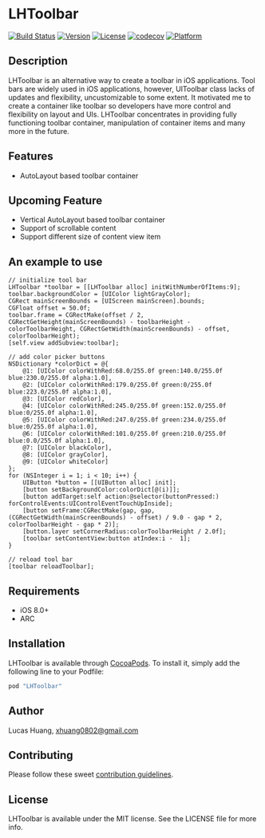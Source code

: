 # LHToolbar

[![Build Status](https://travis-ci.org/Lucashuang0802/LHToolbar.svg?branch=master)](https://travis-ci.org/Lucashuang0802/LHToolbar)
[![Version](https://img.shields.io/cocoapods/v/LHToolbar.svg?style=flat)](http://cocoapods.org/pods/LHToolbar)
[![License](https://img.shields.io/cocoapods/l/LHToolbar.svg?style=flat)](http://cocoapods.org/pods/LHToolbar)
[![codecov](https://codecov.io/gh/Lucashuang0802/LHToolbar/branch/master/graph/badge.svg)](https://codecov.io/gh/Lucashuang0802/LHToolbar)
[![Platform](https://img.shields.io/cocoapods/p/LHToolbar.svg?style=flat)](http://cocoapods.org/pods/LHToolbar)

## Description

LHToolbar is an alternative way to create a toolbar in iOS applications. Tool bars are widely used in iOS applications, however, UIToolbar class lacks of updates and flexibility, uncustomizable to some extent. It motivated me to create a container like toolbar so developers have more control and flexibility on layout and UIs. LHToolbar concentrates in providing fully functioning toolbar container, manipulation of container items and many more in the future.

## Features
* AutoLayout based toolbar container

## Upcoming Feature
* Vertical AutoLayout based toolbar container
* Support of scrollable content
* Support different size of content view item

## An example to use
````objc
// initialize tool bar
LHToolbar *toolbar = [[LHToolbar alloc] initWithNumberOfItems:9];
toolbar.backgroundColor = [UIColor lightGrayColor];
CGRect mainScreenBounds = [UIScreen mainScreen].bounds;
CGFloat offset = 50.0f;
toolbar.frame = CGRectMake(offset / 2, CGRectGetHeight(mainScreenBounds) - toolbarHeight - colorToolbarHeight, CGRectGetWidth(mainScreenBounds) - offset, colorToolbarHeight);
[self.view addSubview:toolbar];

// add color picker buttons
NSDictionary *colorDict = @{
    @1: [UIColor colorWithRed:68.0/255.0f green:140.0/255.0f blue:230.0/255.0f alpha:1.0],
	@2: [UIColor colorWithRed:179.0/255.0f green:0/255.0f blue:223.0/255.0f alpha:1.0],
	@3: [UIColor redColor],
	@4: [UIColor colorWithRed:245.0/255.0f green:152.0/255.0f blue:0/255.0f alpha:1.0],
	@5: [UIColor colorWithRed:247.0/255.0f green:234.0/255.0f blue:0/255.0f alpha:1.0],
	@6: [UIColor colorWithRed:101.0/255.0f green:210.0/255.0f blue:0.0/255.0f alpha:1.0],
    @7: [UIColor blackColor],
    @8: [UIColor grayColor],
    @9: [UIColor whiteColor]
};
for (NSInteger i = 1; i < 10; i++) {
    UIButton *button = [[UIButton alloc] init];
    [button setBackgroundColor:colorDict[@(i)]];
    [button addTarget:self action:@selector(buttonPressed:) forControlEvents:UIControlEventTouchUpInside];
    [button setFrame:CGRectMake(gap, gap, (CGRectGetWidth(mainScreenBounds) - offset) / 9.0 - gap * 2, colorToolbarHeight - gap * 2)];
    [button.layer setCornerRadius:colorToolbarHeight / 2.0f];
    [toolbar setContentView:button atIndex:i -  1];
}

// reload tool bar
[toolbar reloadToolbar];
````

## Requirements
* iOS 8.0+
* ARC

## Installation

LHToolbar is available through [CocoaPods](http://cocoapods.org). To install
it, simply add the following line to your Podfile:

```ruby
pod "LHToolbar"
```

## Author

Lucas Huang, xhuang0802@gmail.com

## Contributing

Please follow these sweet [contribution guidelines](https://github.com/Lucashuang0802/LHToolbar/blob/master/.github/CONTRIBUTING.md).

## License

LHToolbar is available under the MIT license. See the LICENSE file for more info.
